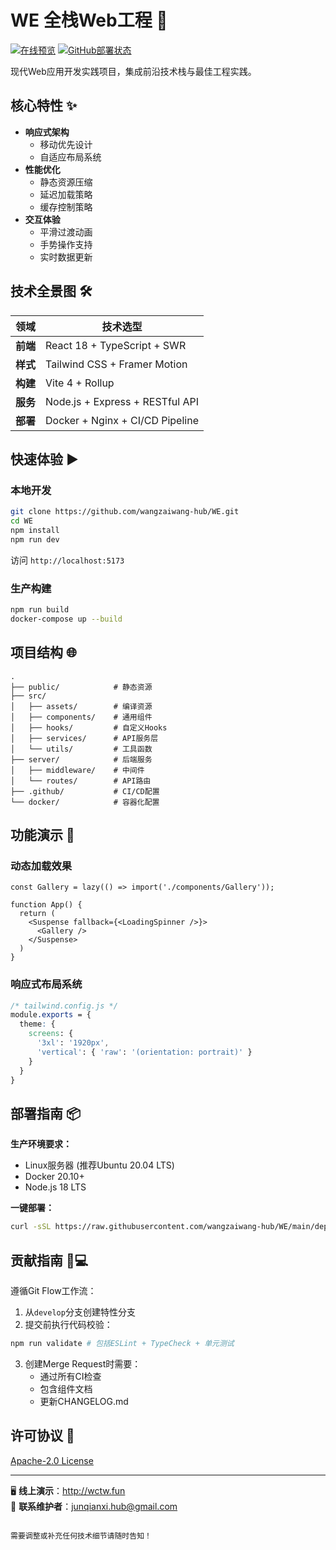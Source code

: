 # WE 全栈Web工程 🚀

[![在线预览](https://img.shields.io/badge/Production-Live-green?style=for-the-badge)](http://wctw.fun)
[![GitHub部署状态](https://img.shields.io/github/deployments/wangzaiwang-hub/WE/production?logo=vercel&style=flat-square)](https://github.com/wangzaiwang-hub/WE/deployments)

现代Web应用开发实践项目，集成前沿技术栈与最佳工程实践。

## 核心特性 ✨
- **响应式架构**
  - 移动优先设计
  - 自适应布局系统
- **性能优化**
  - 静态资源压缩
  - 延迟加载策略
  - 缓存控制策略
- **交互体验**
  - 平滑过渡动画
  - 手势操作支持
  - 实时数据更新

## 技术全景图 🛠️
| 领域        | 技术选型                             |
|------------|------------------------------------|
| **前端**    | React 18 + TypeScript + SWR       |
| **样式**    | Tailwind CSS + Framer Motion      |
| **构建**    | Vite 4 + Rollup                   |
| **服务**    | Node.js + Express + RESTful API   |
| **部署**    | Docker + Nginx + CI/CD Pipeline   |

## 快速体验 ▶️
### 本地开发
```bash
git clone https://github.com/wangzaiwang-hub/WE.git
cd WE
npm install
npm run dev
```
访问 `http://localhost:5173`

### 生产构建
```bash
npm run build
docker-compose up --build
```

## 项目结构 🌐
```
.
├── public/            # 静态资源
├── src/
│   ├── assets/        # 编译资源
│   ├── components/    # 通用组件
│   ├── hooks/         # 自定义Hooks
│   ├── services/      # API服务层
│   └── utils/         # 工具函数
├── server/            # 后端服务
│   ├── middleware/    # 中间件
│   └── routes/        # API路由
├── .github/           # CI/CD配置
└── docker/            # 容器化配置
```

## 功能演示 🎥
### 动态加载效果
```tsx
const Gallery = lazy(() => import('./components/Gallery'));

function App() {
  return (
    <Suspense fallback={<LoadingSpinner />}>
      <Gallery />
    </Suspense>
  )
}
```

### 响应式布局系统
```css
/* tailwind.config.js */
module.exports = {
  theme: {
    screens: {
      '3xl': '1920px',
      'vertical': { 'raw': '(orientation: portrait)' }
    }
  }
}
```

## 部署指南 📦
**生产环境要求：**
- Linux服务器 (推荐Ubuntu 20.04 LTS)
- Docker 20.10+
- Node.js 18 LTS

**一键部署：**
```bash
curl -sSL https://raw.githubusercontent.com/wangzaiwang-hub/WE/main/deploy.sh | bash
```

## 贡献指南 👨💻
遵循Git Flow工作流：
1. 从`develop`分支创建特性分支
2. 提交前执行代码校验：
```bash
npm run validate # 包括ESLint + TypeCheck + 单元测试
```
3. 创建Merge Request时需要：
   - 通过所有CI检查
   - 包含组件文档
   - 更新CHANGELOG.md

## 许可协议 📄
[Apache-2.0 License](LICENSE)

---

🖥 **线上演示**：http://wctw.fun  
📧 **联系维护者**：junqianxi.hub@gmail.com
```

需要调整或补充任何技术细节请随时告知！
